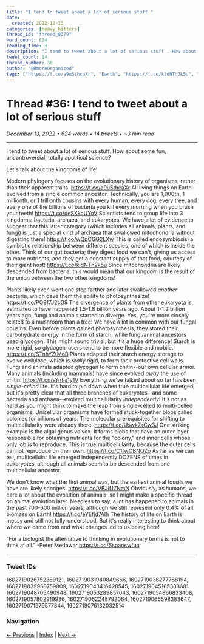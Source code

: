```yaml
---
title: "I tend to tweet about a lot of serious stuff "
date:
  created: 2022-12-13
categories: [heavy_hitters]
thread_id: "thread_0379"
word_count: 624
reading_time: 3
description: "I tend to tweet about a lot of serious stuff . How about some fun , uncontroversial , totally apolitical science ? Let 's talk about the kingdoms of life !"
tweet_count: 14
thread_number: 36
author: "@BmoreOrganized"
tags: ["https://t.co/a9uSthcaXr", "Earth", "https://t.co/kldNTh2k5u", "Starch"]
---
```

# Thread #36: I tend to tweet about a lot of serious stuff 

*December 13, 2022 • 624 words • 14 tweets • ~3 min read*

---

I tend to tweet about a lot of serious stuff. How about some fun, uncontroversial, totally apolitical science?

Let's talk about the kingdoms of life!

Modern phylogeny focuses on the evolutionary history of organisms, rather than their apparent traits. https://t.co/a9uSthcaXr All living things on Earth evolved from a single common ancestor. Technically, you are 1,000th, 1 millionth, or 1 trillionth cousins with every human, every dog, every tree, and every one of the billions of bacteria you kill every morning when you brush your teeth! https://t.co/deSXkoUYoV Scientists tend to group life into 3 kingdoms: bacteria, archaea, and eukaryotes. We have a lot of evidence to suggest that this latter category (which includes all animals, plants, and fungi) is just a special kind of archaea that swallowed mitochondria without digesting them! https://t.co/wQpCGG2LXw This is called endosymbiosis: a symbiotic relationship between different species, one of which is inside the other. Think of our gut bacteria; they digest food we can't, giving us access to more nutrients, and they get a constant supply of that food, courtesy of their giant host! https://t.co/kldNTh2k5u Since mitochondria are likely descended from bacteria, this would mean that our kingdom is the result of the union between the two other kingdoms! 

Plants likely even went one step farther and later swallowed *another* bacteria, which gave them the ability to photosynthesize! https://t.co/PO9f7J2cG9 The divergence of plants from other eukaryota is estimated to have happened 1.5-1.8 billion years ago. About 1-1.2 billion years ago, fungi and animals started to diverge. Yes, you're more closely related to a mushroom than a tree! We have a lot in common with our fungal cousins. Even before plants gained photosynthesis, they stored their carbohydrate energy in the form of starch, while fungi/animal ancestors used glycogen. This might sound trivial, but it's a huge difference! Starch is more rigid, so glycogen-users tend to be more flexible and mobile. https://t.co/STnhYZtMoB Plants adapted their starch energy storage to evolve cellulose, which is *really* rigid, to form their protective cell walls. Fungi and animals adapted glycogen to form chitin--our own cellular armor. Many animals (including mammals) have since evolved *away* the use of chitin. https://t.co/sYnfia1y1V Everything we've talked about so far has been *single-celled* life. It's hard to pin down when true multicellular life emerged, but it's pretty clear that all three branches of eukaryotes--and some bacteria and archaea--evolved multicellularity *independently*! It's not as hard as you might think to make the leap from single-celled to multi-celled organisms. Unicellular organisms have formed stuck-together blobs called colonies for billions of years. The molecular prerequisites for shifting to multicellularity were already there. https://t.co/Uswk7aCw3J One striking example is the algal genus volvox. It forms blobs that have an outer layer responsible for obtaining nutrients for the "colony," and inner cells whose only job is to reproduce. This is true multicellularity, because the outer cells cannot reproduce on their own. https://t.co/C1fwOBNQZo As far as we can tell, multicellular life emerged independently DOZENS of times in eukaryotes, although all animals seem to be descended from one multicellular ancestor.

We don't know what the first animal was, but the earliest animal fossils we have are likely sponges. https://t.co/VBJIf1ZNmN Obviously, as humans, we care a lot about the evolution of animals, so I might make a specific thread on animal evolution later. Needless to say, a lot has happened to animals in the past 700-600 million years, although we still represent only 0.4% of all biomass on Earth! https://t.co/eYEfjd7AIh The history of life on Earth is messy and still not fully-understood. But it's really interesting to think about where we came from and what changes led to us being here!

“For a biologist the alternative to thinking in evolutionary terms is not to think at all.”
-Peter Medawar https://t.co/Ssoaoswfua

---

### Tweet IDs
1602719026752389121, 1602719031940849666, 1602719036277768194, 1602719039968759809, 1602719043416428545, 1602719045165383681, 1602719048705490948, 1602719053289857043, 1602719054866833408, 1602719057802919936, 1602719062248792064, 1602719066598383647, 1602719071979577344, 1602719076132032514

### Navigation
[← Previous](035-*.md) | [Index](index.md) | [Next →](037-*.md)